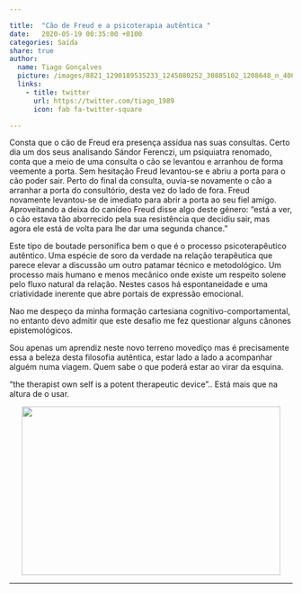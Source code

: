 ```yaml
---

title:  "Cão de Freud e a psicoterapia autêntica "
date:   2020-05-19 00:35:00 +0100
categories: Saída
share: true
author:
  name: Tiago Gonçalves
  picture: /images/8821_1290189535233_1245080252_30885102_1208648_n_400x400.jpg
  links:
    - title: twitter
      url: https://twitter.com/tiago_1989
      icon: fab fa-twitter-square

---
```


Consta que o cão de Freud era presença assídua nas suas consultas. Certo dia um dos seus analisando Sándor Ferenczi, um psiquiatra renomado, conta que a meio de uma consulta o cão se levantou e arranhou de forma veemente a porta. Sem hesitação Freud levantou-se e abriu a porta para o cão poder sair. Perto do final da consulta, ouvia-se novamente o cão a arranhar a porta do consultório, desta vez do lado de fora. Freud novamente levantou-se de imediato para abrir a porta ao seu fiel amigo. Aproveitando a deixa do canídeo Freud disse algo deste género: “está a ver, o cão estava tão aborrecido pela sua resistência  que decidiu sair, mas agora ele está de volta para lhe dar uma segunda chance.”

Este tipo de boutade personifica bem o que é o processo psicoterapêutico autêntico. Uma espécie de soro da verdade na relação terapêutica que parece elevar a discussão um outro patamar técnico e metodológico.  Um processo mais humano e menos mecânico onde existe um respeito solene pelo fluxo natural da relação. Nestes casos há espontaneidade e uma criatividade inerente que abre portais de expressão emocional.

Nao me despeço da minha formação cartesiana cognitivo-comportamental, no entanto devo admitir que este desafio me fez questionar alguns cânones epistemológicos.

Sou apenas um aprendiz neste novo terreno movediço mas é precisamente essa a beleza desta filosofia autêntica, estar lado a lado a acompanhar alguém numa viagem. Quem sabe o que poderá estar ao virar da esquina.

“the therapist own self is a potent therapeutic device”..  Está mais que na altura de o usar.

<p align="center">
  <img width="460" height="300" src="https://i.pinimg.com/originals/54/69/5f/54695fa7d9fabd4e75c3119ba2291621.jpg
">
</p>


---
